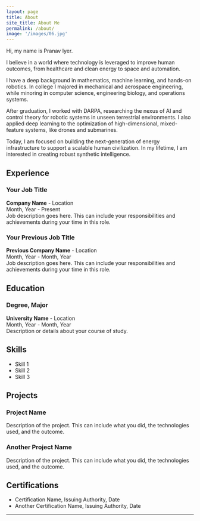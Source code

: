 ```yaml
---
layout: page
title: About
site_title: About Me
permalink: /about/
image: '/images/06.jpg'
---
```


Hi, my name is Pranav Iyer.

I believe in a world where technology is leveraged to improve human outcomes, from healthcare and clean energy to space and automation.

I have a deep background in mathematics, machine learning, and hands-on robotics. In college I majored in mechanical and aerospace engineering, while minoring in computer science, engineering biology, and operations systems. 

After graduation, I worked with DARPA, researching the nexus of AI and control theory for robotic systems in unseen terrestrial environments. I also applied deep learning to the optimization of high-dimensional, mixed-feature systems, like drones and submarines.

Today, I am focused on building the next-generation of energy infrastructure to support a scalable human civilization. In my lifetime, I am interested in creating robust synthetic intelligence.

## Experience

### Your Job Title
**Company Name** - Location  
Month, Year - Present  
Job description goes here. This can include your responsibilities and achievements during your time in this role.

### Your Previous Job Title
**Previous Company Name** - Location  
Month, Year - Month, Year  
Job description goes here. This can include your responsibilities and achievements during your time in this role.

## Education

### Degree, Major
**University Name** - Location  
Month, Year - Month, Year  
Description or details about your course of study.

## Skills

- Skill 1
- Skill 2
- Skill 3

## Projects

### Project Name
Description of the project. This can include what you did, the technologies used, and the outcome.

### Another Project Name
Description of the project. This can include what you did, the technologies used, and the outcome.

## Certifications

- Certification Name, Issuing Authority, Date
- Another Certification Name, Issuing Authority, Date

<hr>